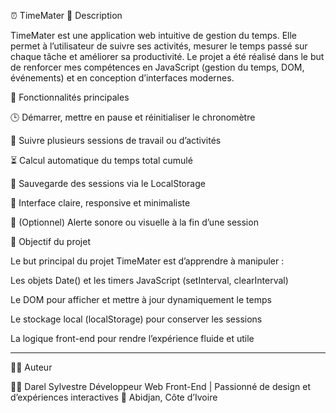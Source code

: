 ⏰ TimeMater
🧩 Description

TimeMater est une application web intuitive de gestion du temps.
Elle permet à l’utilisateur de suivre ses activités, mesurer le temps passé sur chaque tâche et améliorer sa productivité.
Le projet a été réalisé dans le but de renforcer mes compétences en JavaScript (gestion du temps, DOM, événements) et en conception d’interfaces modernes.

🚀 Fonctionnalités principales

🕒 Démarrer, mettre en pause et réinitialiser le chronomètre

📝 Suivre plusieurs sessions de travail ou d’activités

⏳ Calcul automatique du temps total cumulé

💾 Sauvegarde des sessions via le LocalStorage

🎨 Interface claire, responsive et minimaliste

🔔 (Optionnel) Alerte sonore ou visuelle à la fin d’une session

🧠 Objectif du projet

Le but principal du projet TimeMater est d’apprendre à manipuler :

Les objets Date() et les timers JavaScript (setInterval, clearInterval)

Le DOM pour afficher et mettre à jour dynamiquement le temps

Le stockage local (localStorage) pour conserver les sessions

La logique front-end pour rendre l’expérience fluide et utile


--------------------------------------------------------------------------------------

🧑‍💻 Auteur

👨‍💻 Darel Sylvestre
Développeur Web Front-End | Passionné de design et d’expériences interactives
📍 Abidjan, Côte d’Ivoire
